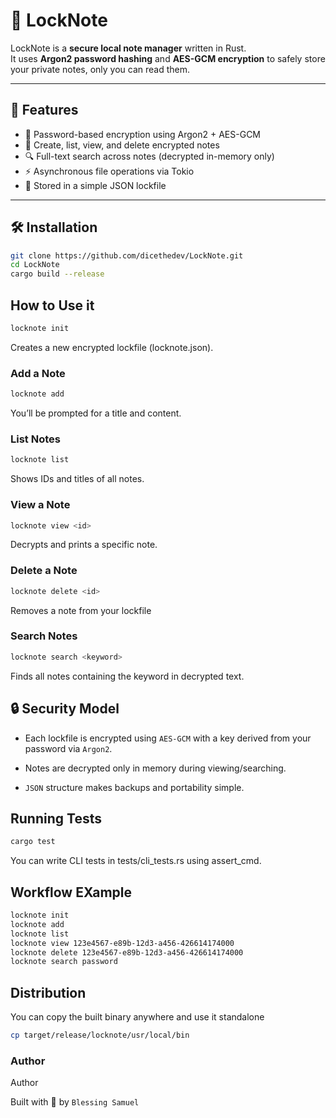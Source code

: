 # 🔐 LockNote

LockNote is a **secure local note manager** written in Rust.  
It uses **Argon2 password hashing** and **AES-GCM encryption** to safely store your private notes, only you can read them.

---

## 🚀 Features

- 🧠 Password-based encryption using Argon2 + AES-GCM  
- 📝 Create, list, view, and delete encrypted notes  
- 🔍 Full-text search across notes (decrypted in-memory only)  
- ⚡ Asynchronous file operations via Tokio  
- 💾 Stored in a simple JSON lockfile  

---

## 🛠️ Installation

```bash
git clone https://github.com/dicethedev/LockNote.git
cd LockNote
cargo build --release
```

## How to Use it

```bash
locknote init
```
Creates a new encrypted lockfile (locknote.json).

### Add a Note

```bash
locknote add
```
You’ll be prompted for a title and content.

### List Notes

```bash
locknote list
```
Shows IDs and titles of all notes.

### View a Note

```bash
locknote view <id>
```
Decrypts and prints a specific note.

### Delete a Note

```bash
locknote delete <id>
```
Removes a note from your lockfile

### Search Notes

```bash
locknote search <keyword>
```
Finds all notes containing the keyword in decrypted text.

## 🔒 Security Model

- Each lockfile is encrypted using `AES-GCM` with a key derived from your password via `Argon2`.

- Notes are decrypted only in memory during viewing/searching.

- `JSON` structure makes backups and portability simple.

## Running Tests

```bash
cargo test
```
You can write CLI tests in tests/cli_tests.rs using assert_cmd.

## Workflow EXample

```bash
locknote init
locknote add
locknote list
locknote view 123e4567-e89b-12d3-a456-426614174000
locknote delete 123e4567-e89b-12d3-a456-426614174000
locknote search password
```

## Distribution

You can copy the built binary anywhere and use it standalone

```bash
cp target/release/locknote/usr/local/bin
```
### Author

Author

Built with 🦀 by `Blessing Samuel`
